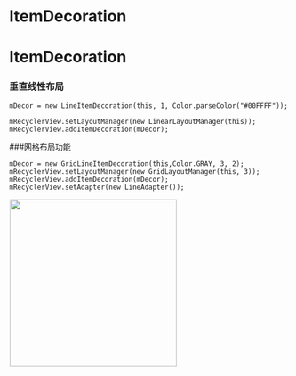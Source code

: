 # ItemDecoration
# ItemDecoration
### 垂直线性布局

```
mDecor = new LineItemDecoration(this, 1, Color.parseColor("#00FFFF"));

mRecyclerView.setLayoutManager(new LinearLayoutManager(this));
mRecyclerView.addItemDecoration(mDecor);
```
###网格布局功能
```
mDecor = new GridLineItemDecoration(this,Color.GRAY, 3, 2);
mRecyclerView.setLayoutManager(new GridLayoutManager(this, 3));
mRecyclerView.addItemDecoration(mDecor);
mRecyclerView.setAdapter(new LineAdapter());
```
<div><img src='https://github.com/YaYaG/ItemDecoration/imgs/grid.jpg' width="300px" style='border: #f1f1f1 solid 1px'/></div>
